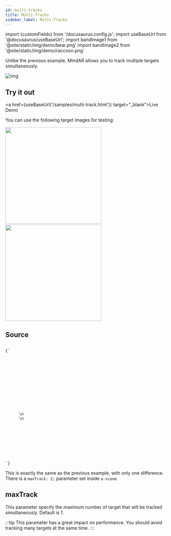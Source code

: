 ```yaml
---
id: multi-tracks 
title: Multi-Tracks
sidebar_label: Multi-Tracks 
---
```


import {customFields} from '/docusaurus.config.js';
import useBaseUrl from '@docusaurus/useBaseUrl';
import bandImage1 from '@site/static/img/demo/bear.png'
import bandImage2 from '@site/static/img/demo/raccoon.png'

Unlike the previous example, MindAR allows you to track multiple targets simultaneously.

![img](/img/demo/multi-tracks-demo.png)

## Try it out
<a href={useBaseUrl('/samples/multi-track.html')} target="_blank">Live Demo</a>

You can use the following target images for testing:

<img src={bandImage1} width="300" />
&nbsp;
<img src={bandImage2} width="300" />

## Source
<code>
{`
<html>
  <head>
    <meta name="viewport" content="width=device-width, initial-scale=1" />
    <script src="https://aframe.io/releases/1.4.2/aframe.min.js"></script>
    <script src="https://cdn.jsdelivr.net/gh/donmccurdy/aframe-extras@v6.1.1/dist/aframe-extras.min.js"></script>
    <script src="https://cdn.jsdelivr.net/npm/mind-ar@${customFields.libVersion}/dist/mindar-image-aframe.prod.js"></script>
  </head>

  <body>
    <a-scene mindar-image="imageTargetSrc: https://cdn.jsdelivr.net/gh/hiukim/mind-ar-js@${customFields.libVersion}/examples/image-tracking/assets/band-example/band.mind; maxTrack: 2" color-space="sRGB" renderer="colorManagement: true, physicallyCorrectLights" vr-mode-ui="enabled: false" device-orientation-permission-ui="enabled: false">
      <a-assets>
        <a-asset-item id="bearModel" src="https://cdn.jsdelivr.net/gh/hiukim/mind-ar-js@${customFields.libVersion}/examples/image-tracking/assets/band-example/bear/scene.gltf"></a-asset-item>
        <a-asset-item id="raccoonModel" src="https://cdn.jsdelivr.net/gh/hiukim/mind-ar-js@${customFields.libVersion}/examples/image-tracking/assets/band-example/raccoon/scene.gltf"></a-asset-item>
      </a-assets>\n
      <a-camera position="0 0 0" look-controls="enabled: false"></a-camera>\n
      <a-entity mindar-image-target="targetIndex: 0">
        <a-gltf-model rotation="0 0 0 " position="0 -0.25 0" scale="0.05 0.05 0.05" src="#raccoonModel" animation-mixer>
      </a-entity>
      <a-entity mindar-image-target="targetIndex: 1">
        <a-gltf-model rotation="0 0 0 " position="0 -0.25 0" scale="0.05 0.05 0.05" src="#bearModel" animation-mixer>
      </a-entity>
    </a-scene>
  </body>
</html>
`}
</code>

This is exactly the same as the previous example, with only one difference. There is a `maxTrack: 2;` parameter set inside `a-scene`

## maxTrack

This parameter specify the maximum number of target that will be tracked simultaneously. Default is 1.

:::tip
This parameter has a great impact on performance. You should avoid tracking many targets at the same time.
:::
